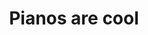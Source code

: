 ---
published: true
layout: post
categories: 
  - box
imageUrl: http://farm4.staticflickr.com/3666/12840353063_509849574d_c.jpg
title: Pianos are cool
caption: 
link: http://www.fredonia.edu/music
---